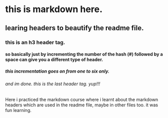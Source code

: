 # this is markdown here.
## learing headers to beautify the readme file.
### this is an h3 header tag.
#### so basically just by incrementing the number of the hash (#) followed by a space can give you a different type of header.
##### this incrementation goes on from one to six only.
###### and im done. this is the last header tag. yup!!!













Here i practiced the markdown course where i learnt about the markdown headers which are used in the readme file, maybe in other files too.
it was fun learning.
